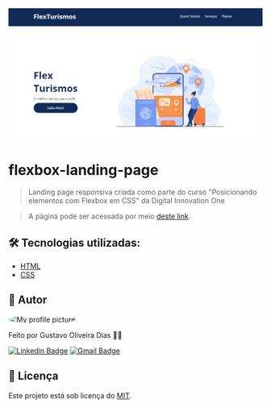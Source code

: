 <img src="capa.png" />

# flexbox-landing-page
> Landing page responsiva criada como parte do curso "Posicionando elementos com Flexbox em CSS" da Digital Innovation One

> A página pode ser acessada por meio [deste link](https://gustavogod.github.io/flexbox-landing-page/).

## 🛠 Tecnologias utilizadas:

- [HTML](https://html.spec.whatwg.org/multipage/)
- [CSS](https://www.w3.org/TR/CSS/#css)

## 🧔 Autor
 <img style="border-radius: 100%;" src="https://avatars.githubusercontent.com/u/13698021?v=4" width="100px;" alt="My profile picture"/>

Feito por Gustavo Oliveira Dias 👋🏽

[![Linkedin Badge](https://img.shields.io/badge/-Gustavo-blue?style=flat-square&logo=Linkedin&logoColor=white&link=https://www.linkedin.com/in/gustavo-dias-22117012b/)](https://www.linkedin.com/in/gustavo-dias-22117012b/) 
[![Gmail Badge](https://img.shields.io/badge/-gustavodias.god@gmail.com-c14438?style=flat-square&logo=Gmail&logoColor=white&link=mailto:gustavodias.god@gmail.com)](mailto:gustavodias.god@gmail.com)

## 🔑 Licença 

Este projeto está sob licença do [MIT](https://opensource.org/licenses/mit-license.php).
